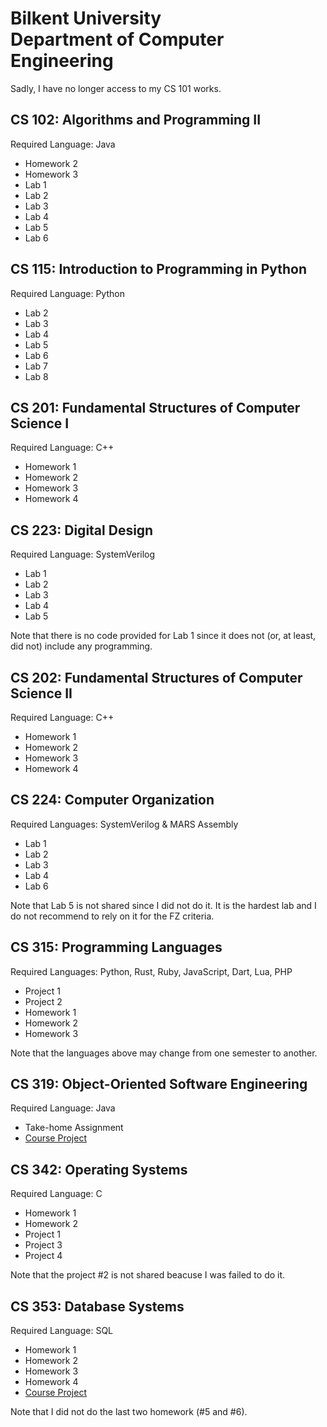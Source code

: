 # Bilkent University<br/>Department of Computer Engineering 


Sadly, I have no longer access to my CS 101 works.


## CS 102: Algorithms and Programming II
Required Language: Java

- Homework 2
- Homework 3
- Lab 1
- Lab 2
- Lab 3
- Lab 4
- Lab 5
- Lab 6


## CS 115: Introduction to Programming in Python
Required Language: Python

- Lab 2
- Lab 3
- Lab 4
- Lab 5
- Lab 6
- Lab 7
- Lab 8


## CS 201: Fundamental Structures of Computer Science I
Required Language: C++

- Homework 1
- Homework 2
- Homework 3
- Homework 4


## CS 223: Digital Design
Required Language: SystemVerilog

- Lab 1
- Lab 2
- Lab 3
- Lab 4
- Lab 5

Note that there is no code provided for Lab 1 since it does not (or, at least, did not) include any programming.


## CS 202: Fundamental Structures of Computer Science II
Required Language: C++

- Homework 1
- Homework 2
- Homework 3
- Homework 4


## CS 224: Computer Organization
Required Languages: SystemVerilog & MARS Assembly

- Lab 1
- Lab 2
- Lab 3
- Lab 4
- Lab 6

Note that Lab 5 is not shared since I did not do it. It is the hardest lab and I do not recommend to rely on it for the FZ criteria.


## CS 315: Programming Languages
Required Languages: Python, Rust, Ruby, JavaScript, Dart, Lua, PHP

- Project 1
- Project 2
- Homework 1
- Homework 2
- Homework 3

Note that the languages above may change from one semester to another.


## CS 319: Object-Oriented Software Engineering
Required Language: Java<br/>

- Take-home Assignment
- [Course Project](https://github.com/Tuna-Onguner/InternHub)


## CS 342: Operating Systems
Required Language: C<br/>

- Homework 1
- Homework 2
- Project 1
- Project 3
- Project 4

Note that the project #2 is not shared beacuse I was failed to do it.


## CS 353: Database Systems
Required Language: SQL<br/>

- Homework 1
- Homework 2
- Homework 3
- Homework 4
- [Course Project](https://github.com/Tuna-Onguner/PawfectMatch)

Note that I did not do the last two homework (#5 and #6).
